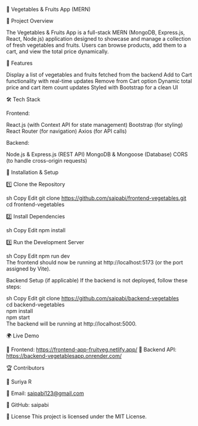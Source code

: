 🍏 Vegetables & Fruits App (MERN) 

📌 Project Overview

The Vegetables & Fruits App is a full-stack MERN (MongoDB, Express.js, React, Node.js) application designed to showcase and manage a collection of fresh vegetables and fruits. Users can browse products, add them to a cart, and view the total price dynamically.

🚀 Features

Display a list of vegetables and fruits fetched from the backend
Add to Cart functionality with real-time updates
Remove from Cart option
Dynamic total price and cart item count updates
Styled with Bootstrap for a clean UI

🛠️ Tech Stack

Frontend:

React.js (with Context API for state management)
Bootstrap (for styling)
React Router (for navigation)
Axios (for API calls)

Backend:

Node.js & Express.js (REST API)
MongoDB & Mongoose (Database)
CORS (to handle cross-origin requests)

🔧 Installation & Setup

1️⃣ Clone the Repository

sh
Copy
Edit
git clone https://github.com/saipabi/frontend-vegetables.git  
cd frontend-vegetables  

2️⃣ Install Dependencies

sh
Copy
Edit
npm install 

3️⃣ Run the Development Server

sh
Copy
Edit
npm run dev  
The frontend should now be running at http://localhost:5173 (or the port assigned by Vite).

Backend Setup (if applicable)
If the backend is not deployed, follow these steps:

sh
Copy
Edit
git clone https://github.com/saipabi/backend-vegetables  
cd backend-vegetables  
npm install  
npm start  
The backend will be running at http://localhost:5000.

🌍 Live Demo

🔗 Frontend: https://frontend-app-fruitveg.netlify.app/
🔗 Backend API: https://backend-vegetablesapp.onrender.com/

🏆 Contributors

👤 Suriya R

📧 Email: saipabi123@gmail.com

🔗 GitHub: saipabi

📜 License
This project is licensed under the MIT License.
